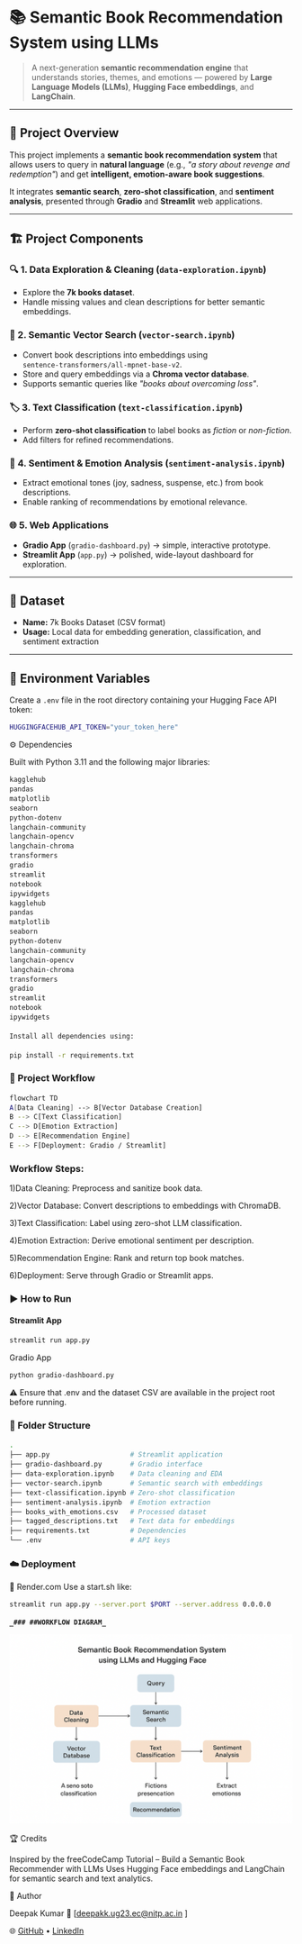 # 📚 Semantic Book Recommendation System using LLMs   

> A next-generation **semantic recommendation engine** that understands stories, themes, and emotions — powered by **Large Language Models (LLMs)**, **Hugging Face embeddings**, and **LangChain**.  

---

## 🧠 Project Overview  

This project implements a **semantic book recommendation system** that allows users to query in **natural language** (e.g., *"a story about revenge and redemption"*) and get **intelligent, emotion-aware book suggestions**.  

It integrates **semantic search**, **zero-shot classification**, and **sentiment analysis**, presented through **Gradio** and **Streamlit** web applications.  

---

## 🏗️ Project Components  

### 🔍 1. Data Exploration & Cleaning (`data-exploration.ipynb`)
- Explore the **7k books dataset**.  
- Handle missing values and clean descriptions for better semantic embeddings.

### 🧭 2. Semantic Vector Search (`vector-search.ipynb`)
- Convert book descriptions into embeddings using  
  `sentence-transformers/all-mpnet-base-v2`.  
- Store and query embeddings via a **Chroma vector database**.  
- Supports semantic queries like *"books about overcoming loss"*.

### 🏷️ 3. Text Classification (`text-classification.ipynb`)
- Perform **zero-shot classification** to label books as *fiction* or *non-fiction*.  
- Add filters for refined recommendations.

### 💬 4. Sentiment & Emotion Analysis (`sentiment-analysis.ipynb`)
- Extract emotional tones (joy, sadness, suspense, etc.) from book descriptions.  
- Enable ranking of recommendations by emotional relevance.

### 🌐 5. Web Applications
- **Gradio App** (`gradio-dashboard.py`) → simple, interactive prototype.  
- **Streamlit App** (`app.py`) → polished, wide-layout dashboard for exploration.

---

## 🧾 Dataset  

- **Name:** 7k Books Dataset (CSV format)  
- **Usage:** Local data for embedding generation, classification, and sentiment extraction  

---

## 🔑 Environment Variables  

Create a `.env` file in the root directory containing your Hugging Face API token:
```bash
HUGGINGFACEHUB_API_TOKEN="your_token_here"
 ```
⚙️ Dependencies

Built with Python 3.11 and the following major libraries:

```bash
kagglehub
pandas
matplotlib
seaborn
python-dotenv
langchain-community
langchain-opencv
langchain-chroma
transformers
gradio
streamlit
notebook
ipywidgets
kagglehub  
pandas  
matplotlib  
seaborn  
python-dotenv  
langchain-community  
langchain-opencv  
langchain-chroma  
transformers  
gradio  
streamlit  
notebook  
ipywidgets

Install all dependencies using:

pip install -r requirements.txt
 ```
### 🔄 Project Workflow
```bash
flowchart TD
A[Data Cleaning] --> B[Vector Database Creation]
B --> C[Text Classification]
C --> D[Emotion Extraction]
D --> E[Recommendation Engine]
E --> F[Deployment: Gradio / Streamlit]
 ```
### **Workflow Steps:**

1)Data Cleaning: Preprocess and sanitize book data.

2)Vector Database: Convert descriptions to embeddings with ChromaDB.

3)Text Classification: Label using zero-shot LLM classification.

4)Emotion Extraction: Derive emotional sentiment per description.

5)Recommendation Engine: Rank and return top book matches.

6)Deployment: Serve through Gradio or Streamlit apps.

### **▶️ How to Run**
#### **Streamlit App**
```bash
streamlit run app.py
 ```
Gradio App
```bash
python gradio-dashboard.py
```
⚠️ Ensure that .env and the dataset CSV are available in the project root before running.


### 📂 Folder Structure
 ```bash
.
├── app.py                    # Streamlit application
├── gradio-dashboard.py       # Gradio interface
├── data-exploration.ipynb    # Data cleaning and EDA
├── vector-search.ipynb       # Semantic search with embeddings
├── text-classification.ipynb # Zero-shot classification
├── sentiment-analysis.ipynb  # Emotion extraction
├── books_with_emotions.csv   # Processed dataset
├── tagged_descriptions.txt   # Text data for embeddings
├── requirements.txt          # Dependencies
└── .env                      # API keys
```
### **☁️ Deployment**
🧩 Render.com
Use a start.sh like:
```bash
streamlit run app.py --server.port $PORT --server.address 0.0.0.0
```
**`_### ##WORKFLOW DIAGRAM_`**
<p align="center"> <img src="./workflow.png" alt="Project Workflow" width="700"/> </p>

🏆 Credits

Inspired by the freeCodeCamp Tutorial – Build a Semantic Book Recommender with LLMs
Uses Hugging Face embeddings and LangChain for semantic search and text analytics.

👤 Author

Deepak Kumar
📧 [[deepakk.ug23.ec@nitp.ac.in]()
]
   
🌐 [GitHub](https://github.com/Deep07954)
 • [LinkedIn](https://www.linkedin.com/in/deepak-kumar-4529bb28a)


